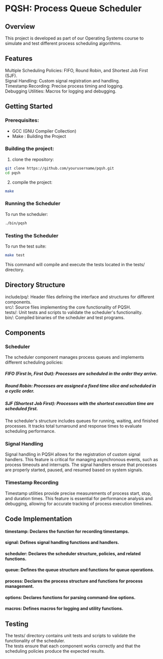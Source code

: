 # PQSH: Process Queue Scheduler 
## Overview 
This project is developed as part of our Operating Systems course to simulate and test different process scheduling algorithms.
## Features 
Multiple Scheduling Policies: FIFO, Round Robin, and Shortest Job First (SJF). <br>
Signal Handling: Custom signal registration and handling. <br>
Timestamp Recording: Precise process timing and logging. <br>
Debugging Utilities: Macros for logging and debugging. 

## Getting Started 
### Prerequisites:
* GCC (GNU Compiler Collection) <br>
* Make : Building the Project
### Building the project:
1. clone the repository:
 ```bash
git clone https://github.com/yourusername/pqsh.git 
cd pqsh
```
2. compile the project:
```bash
make
```
### Running the Scheduler 
To run the scheduler:<br>
```bash
./bin/pqsh 
```
### Testing the Scheduler
To run the test suite: 
```bash
make test
```
This command will compile and execute the tests located in the tests/ directory. 

## Directory Structure 
include/pq/: Header files defining the interface and structures for different components. <br>
src/: Source files implementing the core functionality of PQSH. <br>
tests/: Unit tests and scripts to validate the scheduler's functionality. <br>
bin/: Compiled binaries of the scheduler and test programs. 

## Components 
### Scheduler 
The scheduler component manages process queues and implements different scheduling policies: 
 
##### FIFO (First In, First Out): Processes are scheduled in the order they arrive. 
##### Round Robin: Processes are assigned a fixed time slice and scheduled in a cyclic order. 
##### SJF (Shortest Job First): Processes with the shortest execution time are scheduled first. 
The scheduler's structure includes queues for running, waiting, and finished processes. It tracks total turnaround and response times to evaluate scheduling performance. 
 
### Signal Handling 
Signal handling in PQSH allows for the registration of custom signal handlers. This feature is critical for managing asynchronous events, such as process timeouts and interrupts. The signal handlers ensure that processes are properly started, paused, and resumed based on system signals. 
 
### Timestamp Recording 
Timestamp utilities provide precise measurements of process start, stop, and duration times. This feature is essential for performance analysis and debugging, allowing for accurate tracking of process execution timelines. 
 

## Code Implementation 
#### timestamp: Declares the function for recording timestamps. 
#### signal: Defines signal handling functions and handlers. 
#### scheduler: Declares the scheduler structure, policies, and related functions. 
#### queue: Defines the queue structure and functions for queue operations. 
#### process: Declares the process structure and functions for process management. 
#### options: Declares functions for parsing command-line options. 
#### macros: Defines macros for logging and utility functions. 

## Testing 
The tests/ directory contains unit tests and scripts to validate the functionality of the scheduler. <br>
The tests ensure that each component works correctly and that the scheduling policies produce the expected results. 

